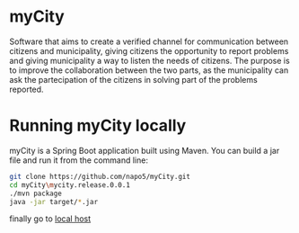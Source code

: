 # myCity

Software that aims to create a verified channel for communication between citizens and municipality, giving citizens the opportunity to report problems and giving municipality a way to listen the needs of citizens.
The purpose is to improve the collaboration between the two parts, as the municipality can ask the partecipation of the citizens in solving part of the problems reported.

# Running myCity locally

myCity is a Spring Boot application built using Maven. You can build a jar file and run it from the command line:

```sh
git clone https://github.com/napo5/myCity.git
cd myCity\mycity.release.0.0.1
./mvn package
java -jar target/*.jar
```
finally go to [local host](http://localhost:8080/)
